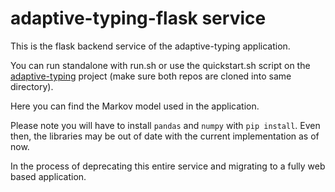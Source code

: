# adaptive-typing-flask service
This is the flask backend service of the adaptive-typing application.

You can run standalone with run.sh or use the quickstart.sh script on the [adaptive-typing](https://github.com/sxeix/adaptive-typing) project (make sure both repos are cloned into same directory).

Here you can find the Markov model used in the application.

Please note you will have to install `pandas` and `numpy` with `pip install`. Even then, the libraries may be out of date with the current implementation as of now.

In the process of deprecating this entire service and migrating to a fully web based application.
